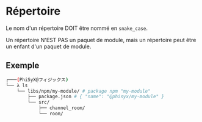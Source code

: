# Répertoire

Le nom d'un répertoire DOIT être nommé en `snake_case`.

Un répertoire N'EST PAS un paquet de module, mais un répertoire peut être un
enfant d'un paquet de module.

## Exemple

```bash
┌───(PhiSyX@フィジックス)
└── λ ls
    └── libs/npm/my-module/ # package npm "my-module"
        ├── package.json # { "name": "@phisyx/my-module" }
        └── src/ 
            ├── channel_room/
            └── room/
```
